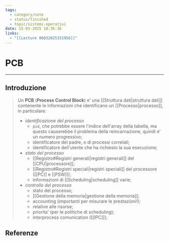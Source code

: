 ```yaml
---
tags:
  - category/note
  - status/finished
  - topic/sistemi-operativi
date: 15-03-2025 18:36:36
links:
  - "[[Lecture 06032025151956]]"
---
```

# PCB
---
## Introduzione
> Un **PCB** (**Process Control Block**) e' una [[Struttura dati|struttura dati]] contenente le informazioni che identificano un [[Processo|processo]], in particolare:
> - _identificazione del processo_
> 	- `pid`, che potrebbe essere l'indice dell'array della tabella, ma questo causerebbe il problema della reincarnazione, quindi e' un numero progressivo;
> 	- identificatore del padre, o di processi correlati;
> 	- identificatore dell'utente che ha richiesto la sua esecuzione;
> - _stato del processo_
> 	- [[Registro#Registri generali|registri generali]] del [[CPU|processore]];
> 	- [[Registro#Registri speciali|registri speciali]] del processore ([[PC]] e [[PSW]]);
> 	- informazioni di [[Scheduling|scheduling]] varie;
> - _controllo del processo_
> 	- stato del processo;
> 	- [[Gestione della memoria|gestione della memoria]];
> 	- accounting (importanti per misurare le prestazioni!);
> 	- relative alle risorse;
> 	- priorita' (per le politiche di scheduling);
> 	- interprocess comunication ([[IPC]]);

## Referenze